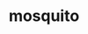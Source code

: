 ---
layout: animals&nature
title: mosquito
emoji: mosquito
permalink: 🦟.html
image: assets/img/3moji/mosquito.png
---